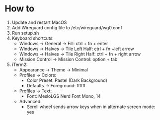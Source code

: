 # How to
1. Update and restart MacOS
2. Add Wireguard config file to /etc/wireguard/wg0.conf
3. Run setup.sh
4. Keyboard shortcuts:
   * Windows -> General -> Fill: ctrl + fn + enter
   * Windows -> Halves -> Tile Left Half: ctrl + fn +left arrow
   * Windows -> Halves -> Tile Right Half: ctrl + fn + right arrow
   * Mission Control -> Mission Control: option + tab
5. iTerm2:
   * Appearance -> Theme -> Minimal
   * Profiles -> Colors:
      * Color Preset: Pastel (Dark Background)
      * Defaults -> Foreground: ffffff
   * Profiles -> Text:
      * Font: MesloLGS Nerd Font Mono, 14
   * Advanced:
      * Scroll wheel sends arrow keys when in alternate screen mode: yes
